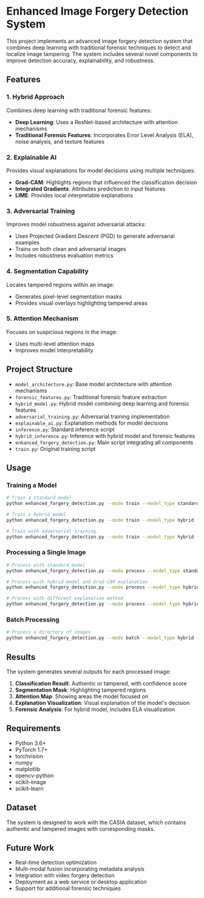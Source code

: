 # Enhanced Image Forgery Detection System

This project implements an advanced image forgery detection system that combines deep learning with traditional forensic techniques to detect and localize image tampering. The system includes several novel components to improve detection accuracy, explainability, and robustness.

## Features

### 1. Hybrid Approach
Combines deep learning with traditional forensic features:
- **Deep Learning**: Uses a ResNet-based architecture with attention mechanisms
- **Traditional Forensic Features**: Incorporates Error Level Analysis (ELA), noise analysis, and texture features

### 2. Explainable AI
Provides visual explanations for model decisions using multiple techniques:
- **Grad-CAM**: Highlights regions that influenced the classification decision
- **Integrated Gradients**: Attributes prediction to input features
- **LIME**: Provides local interpretable explanations

### 3. Adversarial Training
Improves model robustness against adversarial attacks:
- Uses Projected Gradient Descent (PGD) to generate adversarial examples
- Trains on both clean and adversarial images
- Includes robustness evaluation metrics

### 4. Segmentation Capability
Locates tampered regions within an image:
- Generates pixel-level segmentation masks
- Provides visual overlays highlighting tampered areas

### 5. Attention Mechanism
Focuses on suspicious regions in the image:
- Uses multi-level attention maps
- Improves model interpretability

## Project Structure

- `model_architecture.py`: Base model architecture with attention mechanisms
- `forensic_features.py`: Traditional forensic feature extraction
- `hybrid_model.py`: Hybrid model combining deep learning and forensic features
- `adversarial_training.py`: Adversarial training implementation
- `explainable_ai.py`: Explanation methods for model decisions
- `inference.py`: Standard inference script
- `hybrid_inference.py`: Inference with hybrid model and forensic features
- `enhanced_forgery_detection.py`: Main script integrating all components
- `train.py`: Original training script

## Usage

### Training a Model

```bash
# Train a standard model
python enhanced_forgery_detection.py --mode train --model_type standard

# Train a hybrid model
python enhanced_forgery_detection.py --mode train --model_type hybrid

# Train with adversarial training
python enhanced_forgery_detection.py --mode train --model_type hybrid --adversarial
```

### Processing a Single Image

```bash
# Process with standard model
python enhanced_forgery_detection.py --mode process --model_type standard --model forgery_detection_model.pth --image path/to/image.jpg

# Process with hybrid model and Grad-CAM explanation
python enhanced_forgery_detection.py --mode process --model_type hybrid --model hybrid_model.pth --image path/to/image.jpg --explanation gradcam

# Process with different explanation method
python enhanced_forgery_detection.py --mode process --model_type hybrid --model hybrid_model.pth --image path/to/image.jpg --explanation integrated_gradients
```

### Batch Processing

```bash
# Process a directory of images
python enhanced_forgery_detection.py --mode batch --model_type hybrid --model hybrid_model.pth --image_dir path/to/images --output_dir results
```

## Results

The system generates several outputs for each processed image:

1. **Classification Result**: Authentic or tampered, with confidence score
2. **Segmentation Mask**: Highlighting tampered regions
3. **Attention Map**: Showing areas the model focused on
4. **Explanation Visualization**: Visual explanation of the model's decision
5. **Forensic Analysis**: For hybrid model, includes ELA visualization

## Requirements

- Python 3.6+
- PyTorch 1.7+
- torchvision
- numpy
- matplotlib
- opencv-python
- scikit-image
- scikit-learn

## Dataset

The system is designed to work with the CASIA dataset, which contains authentic and tampered images with corresponding masks.

## Future Work

- Real-time detection optimization
- Multi-modal fusion incorporating metadata analysis
- Integration with video forgery detection
- Deployment as a web service or desktop application
- Support for additional forensic techniques